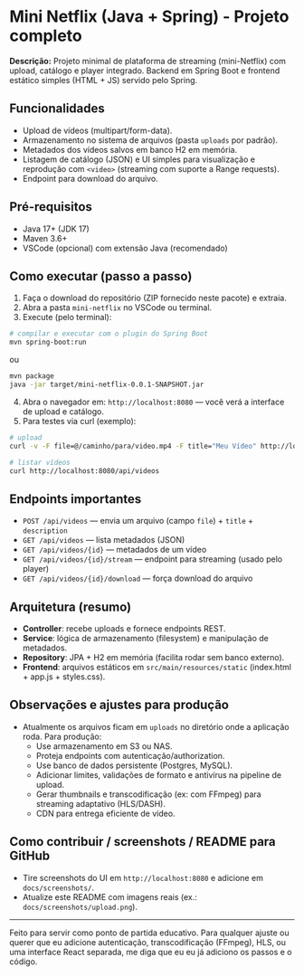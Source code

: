 # Mini Netflix (Java + Spring) - Projeto completo

**Descrição:** Projeto minimal de plataforma de streaming (mini-Netflix) com upload, catálogo e player integrado. Backend em Spring Boot e frontend estático simples (HTML + JS) servido pelo Spring.

## Funcionalidades
- Upload de vídeos (multipart/form-data).
- Armazenamento no sistema de arquivos (pasta `uploads` por padrão).
- Metadados dos vídeos salvos em banco H2 em memória.
- Listagem de catálogo (JSON) e UI simples para visualização e reprodução com `<video>` (streaming com suporte a Range requests).
- Endpoint para download do arquivo.

## Pré-requisitos
- Java 17+ (JDK 17)
- Maven 3.6+
- VSCode (opcional) com extensão Java (recomendado)

## Como executar (passo a passo)
1. Faça o download do repositório (ZIP fornecido neste pacote) e extraia.
2. Abra a pasta `mini-netflix` no VSCode ou terminal.
3. Execute (pelo terminal):
```bash
# compilar e executar com o plugin do Spring Boot
mvn spring-boot:run
```
ou
```bash
mvn package
java -jar target/mini-netflix-0.0.1-SNAPSHOT.jar
```

4. Abra o navegador em: `http://localhost:8080` — você verá a interface de upload e catálogo.
5. Para testes via curl (exemplo):
```bash
# upload
curl -v -F file=@/caminho/para/video.mp4 -F title="Meu Vídeo" http://localhost:8080/api/videos

# listar vídeos
curl http://localhost:8080/api/videos
```

## Endpoints importantes
- `POST /api/videos` — envia um arquivo (campo `file`) + `title` + `description`
- `GET /api/videos` — lista metadados (JSON)
- `GET /api/videos/{id}` — metadados de um vídeo
- `GET /api/videos/{id}/stream` — endpoint para streaming (usado pelo player)
- `GET /api/videos/{id}/download` — força download do arquivo

## Arquitetura (resumo)
- **Controller**: recebe uploads e fornece endpoints REST.
- **Service**: lógica de armazenamento (filesystem) e manipulação de metadados.
- **Repository**: JPA + H2 em memória (facilita rodar sem banco externo).
- **Frontend**: arquivos estáticos em `src/main/resources/static` (index.html + app.js + styles.css).

## Observações e ajustes para produção
- Atualmente os arquivos ficam em `uploads` no diretório onde a aplicação roda. Para produção:
  - Use armazenamento em S3 ou NAS.
  - Proteja endpoints com autenticação/authorization.
  - Use banco de dados persistente (Postgres, MySQL).
  - Adicionar limites, validações de formato e antivírus na pipeline de upload.
  - Gerar thumbnails e transcodificação (ex: com FFmpeg) para streaming adaptativo (HLS/DASH).
  - CDN para entrega eficiente de vídeo.

## Como contribuir / screenshots / README para GitHub
- Tire screenshots do UI em `http://localhost:8080` e adicione em `docs/screenshots/`.
- Atualize este README com imagens reais (ex.: `docs/screenshots/upload.png`).

---
Feito para servir como ponto de partida educativo. Para qualquer ajuste ou querer que eu adicione autenticação, transcodificação (FFmpeg), HLS, ou uma interface React separada, me diga que eu eu já adiciono os passos e o código.
